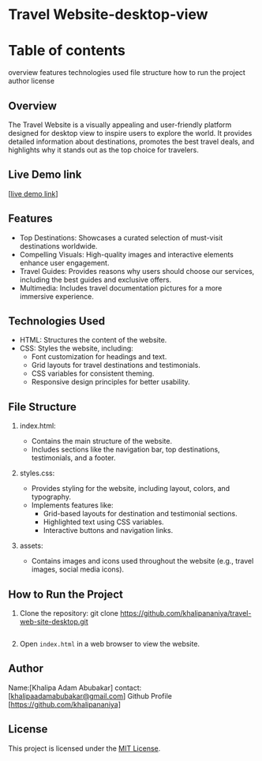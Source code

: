 # Travel Website-desktop-view

# Table of contents
overview
features
technologies used
file structure
how to run the project
author
license



## Overview
The Travel Website is a visually appealing and user-friendly platform designed for  desktop view to inspire users to explore the world. It provides detailed information about destinations, promotes the best travel deals, and highlights why it stands out as the top choice for travelers.

## Live Demo link
[[live demo link](https://travel-website-mobileview.onrender.com)]

## Features
- Top Destinations: Showcases a curated selection of must-visit destinations worldwide.
- Compelling Visuals: High-quality images and interactive elements enhance user engagement.
- Travel Guides: Provides reasons why users should choose our services, including the best guides and exclusive offers.
- Multimedia: Includes travel documentation pictures for a more immersive experience.

## Technologies Used
- HTML: Structures the content of the website.
- CSS: Styles the website, including:
  - Font customization for headings and text.
  - Grid layouts for travel destinations and testimonials.
  - CSS variables for consistent theming.
  - Responsive design principles for better usability.

## File Structure
1. index.html:
   - Contains the main structure of the website.
   - Includes sections like the navigation bar, top destinations, testimonials, and a footer.

2. styles.css:
   - Provides styling for the website, including layout, colors, and typography.
   - Implements features like:
     - Grid-based layouts for destination and testimonial sections.
     - Highlighted text using CSS variables.
     - Interactive buttons and navigation links.

3. assets:
   - Contains images and icons used throughout the website (e.g., travel images, social media icons).

## How to Run the Project
1. Clone the repository:
   git clone <https://github.com/khalipananiya/travel-web-site-desktop.git>
   ```
2. Open `index.html` in a web browser to view the website.

## Author
Name:[Khalipa Adam Abubakar]
contact:[khalipaadamabubakar@gmail.com]
Github Profile [https://github.com/khalipananiya]

## License
This project is licensed under the [MIT License](LICENSE).


